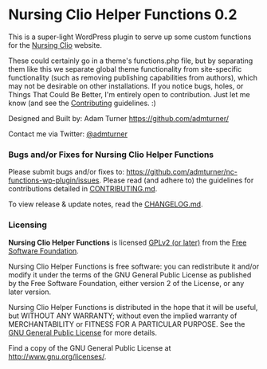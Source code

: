 # Nursing Clio Helper Functions 0.2

This is a super-light WordPress plugin to serve up some custom functions for the [Nursing Clio](http://nursingclio.org) website.

These could certainly go in a theme's functions.php file, but by separating them like this we separate global theme functionality from site-specific functionality (such as removing publishing capabilities from authors), which may not be desirable on other installations. If you notice bugs, holes, or Things That Could Be Better, I'm entirely open to contribution. Just let me know (and see the [Contributing](https://github.com/admturner/nc-functions-wp-plugin/blob/master/CONTRIBUTING.md) guidelines. :)

Designed and Built by: Adam Turner
<https://github.com/admturner/>

Contact me via Twitter: [@admturner](https://twitter.com/admturner)

### Bugs and/or Fixes for Nursing Clio Helper Functions

Please submit bugs and/or fixes to: <https://github.com/admturner/nc-functions-wp-plugin/issues>. Please read (and adhere to) the guidelines for contributions detailed in [CONTRIBUTING.md](https://github.com/admturner/nc-functions-wp-plugin/blob/master/CONTRIBUTING.md).

To view release & update notes, read the [CHANGELOG.md](https://github.com/admturner/nc-functions-wp-plugin/blob/master/CHANGELOG.md).

### Licensing

**Nursing Clio Helper Functions** is licensed [GPLv2 (or later)](https://wordpress.org/about/gpl/) from the [Free Software Foundation](http://www.fsf.org/).

Nursing Clio Helper Functions is free software: you can redistribute it and/or modify it under the terms of the GNU General Public License as published by the Free Software Foundation, either version 2 of the License, or any later version.

Nursing Clio Helper Functions is distributed in the hope that it will be useful, but WITHOUT ANY WARRANTY; without even the implied warranty of MERCHANTABILITY or FITNESS FOR A PARTICULAR PURPOSE.  See the [GNU General Public License](http://www.gnu.org/licenses/gpl.html) for more details.

Find a copy of the GNU General Public License at <http://www.gnu.org/licenses/>.